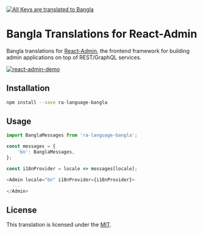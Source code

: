 [![All Keys are translated to Bangla](https://github.com/nokibsarkar/ra-language-bangla/actions/workflows/testing.yml/badge.svg?event=push)](https://github.com/nokibsarkar/ra-language-bangla/actions/workflows/testing.yml)
# Bangla Translations for React-Admin

Bangla translations for [React-Admin](https://github.com/marmelab/react-admin), the frontend framework for building admin applications on top of REST/GraphQL services.

[![react-admin-demo](https://marmelab.com/react-admin/img/react-admin-demo-still.png)](https://vimeo.com/268958716)

## Installation

```sh
npm install --save ra-language-bangla
```

## Usage

```js
import BanglaMessages from 'ra-language-bangla';

const messages = {
    'bn': BanglaMessages,
};

const i18nProvider = locale => messages[locale];

<Admin locale="bn" i18nProvider={i18nProvider}>
  ...
</Admin>
```
## License

This translation is licensed under the [MIT](LICENSE).